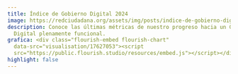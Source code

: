 ```yaml
---
title: Índice de Gobierno Digital 2024
image: https://redciudadana.org/assets/img/posts/indice-de-gobierno-digital.png
description: Conoce las últimas métricas de nuestro progreso hacia un Gobierno
  Digital plenamente funcional.
grafica: <div class="flourish-embed flourish-chart"
  data-src="visualisation/17627053"><script
  src="https://public.flourish.studio/resources/embed.js"></script></div>
highlight: false
---
```

